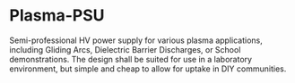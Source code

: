# Plasma-PSU
Semi-professional HV power supply for various plasma applications, including Gliding Arcs, Dielectric Barrier Discharges, or School demonstrations. The design shall be suited for use in a laboratory environment, but simple and cheap to allow for uptake in DIY communities.
